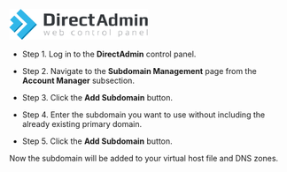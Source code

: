 <img src="/kb-images/directadmin/directadmin-logo.png" alt="DirectAdmin Logo" width="250"/>

* Step 1. Log in to the **DirectAdmin** control panel.

* Step 2. Navigate to the **Subdomain Management** page from the **Account Manager** subsection.

* Step 3. Click the **Add Subdomain** button.

* Step 4. Enter the subdomain you want to use without including the already existing primary domain.

* Step 5. Click the **Add Subdomain** button.

Now the subdomain will be added to your virtual host file and DNS zones.
